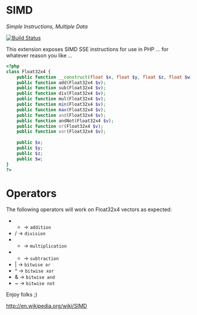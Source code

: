 SIMD
====
*Simple Instructions, Multiple Data*

[![Build Status](https://travis-ci.org/krakjoe/simd.svg?branch=master)](https://travis-ci.org/krakjoe/simd)

This extension exposes SIMD SSE instructions for use in PHP ... for whatever reason you like ...

```php
<?php
class Float32x4 {
	public function __construct(float $x, float $y, float $z, float $w)
	public function add(Float32x4 $v);
	public function sub(Float32x4 $v);
	public function div(Float32x4 $v);
	public function mul(Float32x4 $v);
	public function min(Float32x4 $v);
	public function max(Float32x4 $v);
	public function and(Float32x4 $v);
	public function andNot(Float32x4 $v);
	public function or(Float32x4 $v);
	public function xor(Float32x4 $v);
	
	public $x;
	public $y;
	public $z;
	public $w;
}
?>
```

Operators
=========

The following operators will work on Float32x4 vectors as expected:

 * + -> ```addition```
 * / -> ```division```
 * * -> ```multiplication```
 * - -> ```subtraction```
 * | -> ```bitwise or```
 * ^ -> ```bitwise xor```
 * & -> ```bitwise and```
 * ~ -> ```bitwise not```
 
Enjoy folks ;)

http://en.wikipedia.org/wiki/SIMD
